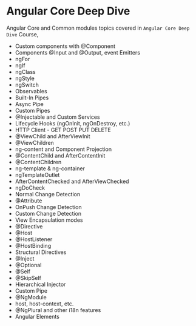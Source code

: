 # Angular Core Deep Dive

Angular Core and Common modules topics covered in `Angular Core Deep Dive` Course,

- Custom components with @Component
- Components @Input and @Output, event Emitters
- ngFor
- ngIf
- ngClass
- ngStyle
- ngSwitch
- Observables
- Built-In Pipes
- Async Pipe
- Custom Pipes
- @Injectable and Custom Services
- Lifecycle Hooks (ngOnInit, ngOnDestroy, etc.)
- HTTP Client - GET POST PUT DELETE
- @ViewChild and AfterViewInit
- @ViewChildren
- ng-content and Component Projection
- @ContentChild and AfterContentInit
- @ContentChildren
- ng-template & ng-container
- ngTemplateOutlet
- AfterContentChecked and AfterViewChecked
- ngDoCheck
- Normal Change Detection
- @Attribute
- OnPush Change Detection
- Custom Change Detection
- View Encapsulation modes
- @Directive
- @Host
- @HostListener
- @HostBinding
- Structural Directives
- @Inject
- @Optional
- @Self
- @SkipSelf
- Hierarchical Injector
- Custom Pipe
- @NgModule
- host, host-context, etc.
- @NgPlural and other i18n features
- Angular Elements
